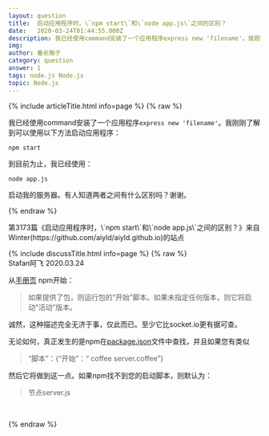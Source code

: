 ```yaml
---
layout: question
title:  启动应用程序时，\`npm start\`和\`node app.js\`之间的区别？
date:   2020-03-24T01:44:55.000Z
description: 我已经使用command安装了一个应用程序express new 'filename'。我刚刚了解到可以使用以下方法启动应用程序：npm start...
img: 
author: 番长猴子
category: question
answer: 1
tags: node.js Node.js
topic: Node.js
---
```

<div class="article-root">
  <div class="article">
    {% include articleTitle.html info=page %}
    {% raw %}
    <div class="article-content"><p><font style="vertical-align: inherit;"><font style="vertical-align: inherit;">我已经使用command安装了一个应用程序</font></font><code>express new 'filename'</code><font style="vertical-align: inherit;"><font style="vertical-align: inherit;">。</font><font style="vertical-align: inherit;">我刚刚了解到可以使用以下方法启动应用程序：</font></font></p>

<pre><code>npm start
</code></pre>

<p><font style="vertical-align: inherit;"><font style="vertical-align: inherit;">到目前为止，我已经使用：</font></font></p>

<pre><code>node app.js
</code></pre>

<p><font style="vertical-align: inherit;"><font style="vertical-align: inherit;">启动我的服务器。</font><font style="vertical-align: inherit;">有人知道两者之间有什么区别吗？</font><font style="vertical-align: inherit;">谢谢。</font></font></p></div>
    {% endraw %}
  </div>
  <p class="winter_mark">第3173篇《启动应用程序时，\`npm start\`和\`node app.js\`之间的区别？》来自Winter(https://github.com/aiyld/aiyld.github.io)的站点</p>
  <div class="discuss-wrapper">
    {% include discussTitle.html info=page %}
    {% raw %}
    <div class="discuss-list">
    <div class="discuss-item">
        <div class="discuss-parent">
          <div class="discuss-meta">
            <span class="discuss-user">Stafan阿飞</span>
            <span class="discuss-time">2020.03.24</span>
          </div>
          <div class="discuss-comment"><p><font style="vertical-align: inherit;"><font style="vertical-align: inherit;">从</font></font><a href="https://docs.npmjs.com/cli/start" rel="noreferrer"><font style="vertical-align: inherit;"><font style="vertical-align: inherit;">手册页</font></font></a><font style="vertical-align: inherit;"><font style="vertical-align: inherit;"> npm开始：</font></font></p>

<blockquote>
  <p><font style="vertical-align: inherit;"><font style="vertical-align: inherit;">如果提供了包，则运行包的“开始”脚本。</font><font style="vertical-align: inherit;">如果未指定任何版本，则它将启动“活动”版本。</font></font></p>
</blockquote>

<p><font style="vertical-align: inherit;"><font style="vertical-align: inherit;">诚然，这种描述完全无济于事，仅此而已。</font><font style="vertical-align: inherit;">至少它比socket.io更有据可查。</font></font></p>

<p><font style="vertical-align: inherit;"><font style="vertical-align: inherit;">无论如何，真正发生的是npm在</font></font><a href="http://wiki.joyent.com/display/node/npm+Integration" rel="noreferrer"><font style="vertical-align: inherit;"><font style="vertical-align: inherit;">package.json</font></font></a><font style="vertical-align: inherit;"><font style="vertical-align: inherit;">文件中</font><font style="vertical-align: inherit;">查找</font><font style="vertical-align: inherit;">，并且如果您有类似</font></font></p>

<blockquote>
  <p><font style="vertical-align: inherit;"><font style="vertical-align: inherit;">“脚本”：{“开始”：“ coffee server.coffee”}</font></font></p>
</blockquote>

<p><font style="vertical-align: inherit;"><font style="vertical-align: inherit;">然后它将做到这一点。</font><font style="vertical-align: inherit;">如果npm找不到您的启动脚本，则默认为：</font></font></p>

<blockquote>
  <p><font style="vertical-align: inherit;"><font style="vertical-align: inherit;">节点server.js</font></font></p>
</blockquote>

<p>&nbsp;</p></div>
        </div></div>
    </div>
    {% endraw %}
  </div>
<div>
